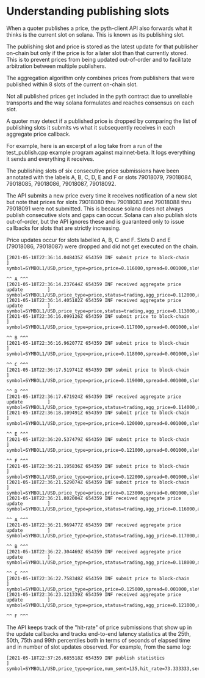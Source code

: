 # Understanding publishing slots

When a quoter publishes a price, the pyth-client API also forwards what it thinks is the current slot on solana. This is known as its publishing slot.

The publishing slot and price is stored as the latest update for that publisher on-chain but only if the price is for a later slot than that currently stored. This is to prevent prices from being updated out-of-order and to facilitate arbitration between multiple publishers.

The aggregation algorithm only combines prices from publishers that were published within 8 slots of the current on-chain slot.

Not all published prices get included in the pyth contract due to unreliable transports and the way solana formulates and reaches consensus on each slot.

A quoter may detect if a published price is dropped by comparing the list of publishing slots it submits vs what it subsequently receives in each aggregate price callback.

For example, here is an excerpt of a log take from a run of the test_publish.cpp example program against mainnet-beta. It logs everything it sends and everything it receives.

The publishing slots of six consecutive price submissions have been annotated with the labels A, B, C, D, E and F or slots 79018079, 79018084, 79018085, 79018086, 79018087, 79018092.

The API submits a new price every time it receives notification of a new slot but note that prices for slots 79018080 thru 79018083 and 79018088 thru 79018091 were not submitted. This is because solana does not always publish consecutive slots and gaps can occur.  Solana can also publish slots out-of-order, but the API ignores these and is guaranteed only to issue callbacks for slots that are strictly increasing.

Price updates occur for slots labelled A, B, C and F. Slots D and E (79018086, 79018087) were dropped and did not get executed on the chain.

```
[2021-05-18T22:36:14.048435Z 654359 INF submit price to block-chain             ] symbol=SYMBOL1/USD,price_type=price,price=0.116000,spread=0.001000,slot=79018079,sub_id=1
                                                                                                                                                          ^^ A ^^^
[2021-05-18T22:36:14.237644Z 654359 INF received aggregate price update         ] symbol=SYMBOL1/USD,price_type=price,status=trading,agg_price=0.112000,agg_spread=0.001000,valid_slot=79018076,pub_slot=79018077,my_price=0.112000,my_conf=0.001000,my_status=trading,my_slot=79018075
[2021-05-18T22:36:14.405182Z 654359 INF received aggregate price update         ] symbol=SYMBOL1/USD,price_type=price,status=trading,agg_price=0.113000,agg_spread=0.001000,valid_slot=79018077,pub_slot=79018078,my_price=0.113000,my_conf=0.001000,my_status=trading,my_slot=79018076
[2021-05-18T22:36:16.099126Z 654359 INF submit price to block-chain             ] symbol=SYMBOL1/USD,price_type=price,price=0.117000,spread=0.001000,slot=79018084,sub_id=1
                                                                                                                                                          ^^ B ^^^
[2021-05-18T22:36:16.962077Z 654359 INF submit price to block-chain             ] symbol=SYMBOL1/USD,price_type=price,price=0.118000,spread=0.001000,slot=79018085,sub_id=1
                                                                                                                                                          ^^ C ^^^
[2021-05-18T22:36:17.519741Z 654359 INF submit price to block-chain             ] symbol=SYMBOL1/USD,price_type=price,price=0.119000,spread=0.001000,slot=79018086,sub_id=1
                                                                                                                                                          ^^ D ^^^
[2021-05-18T22:36:17.671924Z 654359 INF received aggregate price update         ] symbol=SYMBOL1/USD,price_type=price,status=trading,agg_price=0.114000,agg_spread=0.001000,valid_slot=79018078,pub_slot=79018079,my_price=0.114000,my_conf=0.001000,my_status=trading,my_slot=79018077
[2021-05-18T22:36:18.109491Z 654359 INF submit price to block-chain             ] symbol=SYMBOL1/USD,price_type=price,price=0.120000,spread=0.001000,slot=79018087,sub_id=1
                                                                                                                                                          ^^ E ^^^
[2021-05-18T22:36:20.537479Z 654359 INF submit price to block-chain             ] symbol=SYMBOL1/USD,price_type=price,price=0.121000,spread=0.001000,slot=79018092,sub_id=1
                                                                                                                                                          ^^ F ^^^
[2021-05-18T22:36:21.195836Z 654359 INF submit price to block-chain             ] symbol=SYMBOL1/USD,price_type=price,price=0.122000,spread=0.001000,slot=79018093,sub_id=1
[2021-05-18T22:36:21.529074Z 654359 INF submit price to block-chain             ] symbol=SYMBOL1/USD,price_type=price,price=0.123000,spread=0.001000,slot=79018094,sub_id=1
[2021-05-18T22:36:21.802004Z 654359 INF received aggregate price update         ] symbol=SYMBOL1/USD,price_type=price,status=trading,agg_price=0.116000,agg_spread=0.001000,valid_slot=79018079,pub_slot=79018085,my_price=0.116000,my_conf=0.001000,my_status=trading,my_slot=79018079
                                                                                                                                                                                                                                                                               ^^ A ^^^
[2021-05-18T22:36:21.969477Z 654359 INF received aggregate price update         ] symbol=SYMBOL1/USD,price_type=price,status=trading,agg_price=0.117000,agg_spread=0.001000,valid_slot=79018085,pub_slot=79018087,my_price=0.117000,my_conf=0.001000,my_status=trading,my_slot=79018084
                                                                                                                                                                                                                                                                               ^^ B ^^^
[2021-05-18T22:36:22.304469Z 654359 INF received aggregate price update         ] symbol=SYMBOL1/USD,price_type=price,status=trading,agg_price=0.118000,agg_spread=0.001000,valid_slot=79018087,pub_slot=79018093,my_price=0.118000,my_conf=0.001000,my_status=trading,my_slot=79018085
                                                                                                                                                                                                                                                                               ^^ C ^^^
[2021-05-18T22:36:22.758348Z 654359 INF submit price to block-chain             ] symbol=SYMBOL1/USD,price_type=price,price=0.125000,spread=0.001000,slot=79018096,sub_id=1
[2021-05-18T22:36:23.121339Z 654359 INF received aggregate price update         ] symbol=SYMBOL1/USD,price_type=price,status=trading,agg_price=0.121000,agg_spread=0.001000,valid_slot=79018093,pub_slot=79018094,my_price=0.121000,my_conf=0.001000,my_status=trading,my_slot=79018092
                                                                                                                                                                                                                                                                               ^^ F ^^^
```

The API keeps track of the "hit-rate" of price submissions that show up in the update callbacks and tracks end-to-end latency statistics at the 25th, 50th, 75th and 99th percentiles both in terms of seconds of elapsed time and in number of slot updates observed. For example, from the same log:

```
[2021-05-18T22:37:26.685518Z 654359 INF publish statistics                      ] symbol=SYMBOL1/USD,price_type=price,num_sent=135,hit_rate=73.333333,secs_p25=2.000000,secs_p50=2.500000,secs_p75=3.000000,secs_p99=7.500000,slot_p25=4,slot_p50=4,slot_p75=6,slot_p99=16
```
